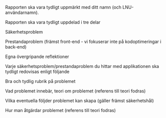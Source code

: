 Rapporten ska vara tydligt uppmärkt med ditt namn (och LNU-användarnamn).

Rapporten ska vara tydligt uppdelad i tre delar

Säkerhetsproblem

Prestandaproblem (främst front-end - vi fokuserar inte på kodoptimeringar i back-end)

Egna övergripande reflektioner

Varje säkerhetsproblem/prestandaproblem du hittar med applikationen ska tydligt
redovisas enligt följande

Bra och tydlig rubrik på problemet

Vad problemet innebär, teori om problemet (referens till teori fodras)

Vilka eventuella följder problemet kan skapa (gäller främst säkerhetshål)

Hur man åtgärdar problemet (referens till teori fodras)
